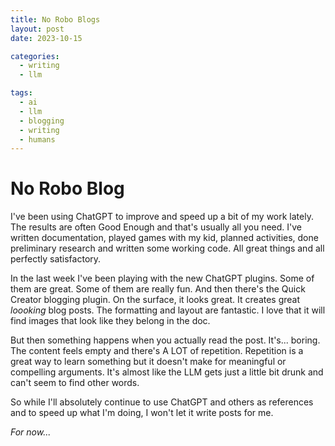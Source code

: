 ```yaml
---
title: No Robo Blogs
layout: post
date: 2023-10-15

categories:
  - writing
  - llm

tags:
  - ai
  - llm
  - blogging
  - writing
  - humans
---
```


# No Robo Blog

I've been using ChatGPT to improve and speed up a bit of my work lately.  The
results are often Good Enough and that's usually all you need.  I've written
documentation, played games with my kid, planned activities, done
preliminary research and written some working code.  All great things and all
perfectly satisfactory.

In the last week I've been playing with the new ChatGPT plugins.  Some of them
are great.  Some of them are really fun.  And then there's the Quick Creator
blogging plugin.  On the surface, it looks great.  It creates great _loooking_
blog posts.  The formatting and layout are fantastic.  I love that it will find
images that look like they belong in the doc.

But then something happens when you actually read the post.  It's... boring.
The content feels empty and there's A LOT of repetition.  Repetition is a
great way to learn something but it doesn't make for meaningful or compelling
arguments.  It's almost like the LLM gets just a little bit drunk and can't
seem to find other words.

So while I'll absolutely continue to use ChatGPT and others as references and
to speed up what I'm doing, I won't let it write posts for me.


_For now..._
